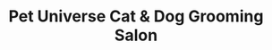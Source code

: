 ---
title: "Pet Universe Cat & Dog Grooming Salon"
url: /ilford/pet-universe-cat-and-dog-grooming-salon/
shop: pet grooming
---